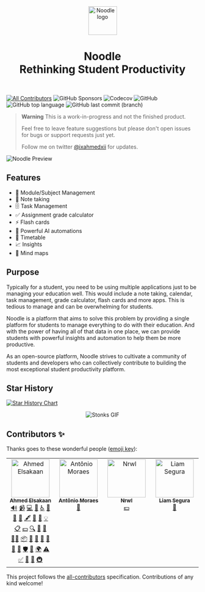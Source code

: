 <div align="center">
  <img src="https://github.com/ixahmedxi/noodle/blob/main/apps/web/public/android-chrome-192x192.png?raw=true" alt="Noodle logo" width="75">  
  <h1>Noodle <br> Rethinking Student Productivity</h1>
  <br>
</div>

<!-- ALL-CONTRIBUTORS-BADGE:START - Do not remove or modify this section -->

[![All Contributors](https://img.shields.io/badge/all_contributors-4-orange.svg?style=for-the-badge)](#contributors-) ![GitHub Sponsors](https://img.shields.io/github/sponsors/ixahmedxi?style=for-the-badge) ![Codecov](https://img.shields.io/codecov/c/gh/ixahmedxi/noodle?style=for-the-badge) ![GitHub](https://img.shields.io/github/license/ixahmedxi/noodle?style=for-the-badge) ![GitHub top language](https://img.shields.io/github/languages/top/ixahmedxi/noodle?style=for-the-badge) ![GitHub last commit (branch)](https://img.shields.io/github/last-commit/ixahmedxi/noodle/main?style=for-the-badge)

<!-- ALL-CONTRIBUTORS-BADGE:END -->

> **Warning**
> This is a work-in-progress and not the finished product.
>
> Feel free to leave feature suggestions but please don't open issues for bugs or support requests just yet.
>
> Follow me on twitter [@ixahmedxii](https://twitter.com/ixahmedxii) for updates.

![Noodle Preview](https://github.com/ixahmedxi/noodle/blob/main/apps/web/public/preview.png?raw=true)

## Features

- 📁 Module/Subject Management
- 📒 Note taking
- 🗄️ Task Management
- ✅ Assignment grade calculator
- ⚡️ Flash cards
- 🤖 Powerful AI automations
- 📆 Timetable
- 📈 Insights
- 🧠 Mind maps

## Purpose

Typically for a student, you need to be using multiple applications just to be managing your education well. This would include a note taking, calendar, task management, grade calculator, flash cards and more apps. This is tedious to manage and can be overwhelming for students.

Noodle is a platform that aims to solve this problem by providing a single platform for students to manage everything to do with their education. And with the power of having all of that data in one place, we can provide students with powerful insights and automation to help them be more productive.

As an open-source platform, Noodle strives to cultivate a community of students and developers who can collectively contribute to building the most exceptional student productivity platform.

## Star History

[![Star History Chart](https://api.star-history.com/svg?repos=ixahmedxi/noodle)](https://star-history.com/#ixahmedxi/noodle)

<div align="center">
  <img src="https://media3.giphy.com/media/v1.Y2lkPTc5MGI3NjExMnBkMmJ5d2FhbHBocm90ams1MzF5dTI5emVtNGhwMTFpdmp3YnZiYiZlcD12MV9pbnRlcm5hbF9naWZfYnlfaWQmY3Q9Zw/YnkMcHgNIMW4Yfmjxr/giphy.gif" alt="Stonks GIF">
</div>

## Contributors ✨

Thanks goes to these wonderful people ([emoji key](https://allcontributors.org/docs/en/emoji-key)):

<!-- ALL-CONTRIBUTORS-LIST:START - Do not remove or modify this section -->
<!-- prettier-ignore-start -->
<!-- markdownlint-disable -->
<table>
  <tbody>
    <tr>
      <td align="center" valign="top" width="14.28%"><a href="https://elsakaan.dev"><img src="https://avatars.githubusercontent.com/u/20271968?v=4?s=100" width="100px;" alt="Ahmed Elsakaan"/><br /><sub><b>Ahmed Elsakaan</b></sub></a><br /><a href="#audio-ixahmedxi" title="Audio">🔊</a> <a href="#video-ixahmedxi" title="Videos">📹</a> <a href="https://github.com/ixahmedxi/noodle/commits?author=ixahmedxi" title="Code">💻</a> <a href="https://github.com/ixahmedxi/noodle/commits?author=ixahmedxi" title="Documentation">📖</a> <a href="#a11y-ixahmedxi" title="Accessibility">️️️️♿️</a> <a href="https://github.com/ixahmedxi/noodle/issues?q=author%3Aixahmedxi" title="Bug reports">🐛</a> <a href="#blog-ixahmedxi" title="Blogposts">📝</a> <a href="#business-ixahmedxi" title="Business development">💼</a> <a href="#content-ixahmedxi" title="Content">🖋</a> <a href="#data-ixahmedxi" title="Data">🔣</a> <a href="#design-ixahmedxi" title="Design">🎨</a> <a href="#example-ixahmedxi" title="Examples">💡</a> <a href="#eventOrganizing-ixahmedxi" title="Event Organizing">📋</a> <a href="#financial-ixahmedxi" title="Financial">💵</a> <a href="#fundingFinding-ixahmedxi" title="Funding Finding">🔍</a> <a href="#ideas-ixahmedxi" title="Ideas, Planning, & Feedback">🤔</a> <a href="#maintenance-ixahmedxi" title="Maintenance">🚧</a> <a href="#mentoring-ixahmedxi" title="Mentoring">🧑‍🏫</a> <a href="#platform-ixahmedxi" title="Packaging/porting to new platform">📦</a> <a href="#plugin-ixahmedxi" title="Plugin/utility libraries">🔌</a> <a href="#projectManagement-ixahmedxi" title="Project Management">📆</a> <a href="#promotion-ixahmedxi" title="Promotion">📣</a> <a href="#question-ixahmedxi" title="Answering Questions">💬</a> <a href="#research-ixahmedxi" title="Research">🔬</a> <a href="https://github.com/ixahmedxi/noodle/pulls?q=is%3Apr+reviewed-by%3Aixahmedxi" title="Reviewed Pull Requests">👀</a> <a href="#security-ixahmedxi" title="Security">🛡️</a> <a href="#tool-ixahmedxi" title="Tools">🔧</a> <a href="#translation-ixahmedxi" title="Translation">🌍</a> <a href="https://github.com/ixahmedxi/noodle/commits?author=ixahmedxi" title="Tests">⚠️</a> <a href="#tutorial-ixahmedxi" title="Tutorials">✅</a> <a href="#talk-ixahmedxi" title="Talks">📢</a> <a href="#userTesting-ixahmedxi" title="User Testing">📓</a> <a href="#infra-ixahmedxi" title="Infrastructure (Hosting, Build-Tools, etc)">🚇</a></td>
      <td align="center" valign="top" width="14.28%"><a href="https://github.com/antoniobfm"><img src="https://avatars.githubusercontent.com/u/23482001?v=4?s=100" width="100px;" alt="Antônio Moraes"/><br /><sub><b>Antônio Moraes</b></sub></a><br /><a href="https://github.com/ixahmedxi/noodle/commits?author=antoniobfm" title="Documentation">📖</a></td>
      <td align="center" valign="top" width="14.28%"><a href="https://nrwl.io"><img src="https://avatars.githubusercontent.com/u/23692104?v=4?s=100" width="100px;" alt="Nrwl"/><br /><sub><b>Nrwl</b></sub></a><br /><a href="#financial-nrwl" title="Financial">💵</a></td>
      <td align="center" valign="top" width="14.28%"><a href="https://www.liamsegura.com"><img src="https://avatars.githubusercontent.com/u/102547056?v=4?s=100" width="100px;" alt="Liam Segura"/><br /><sub><b>Liam Segura</b></sub></a><br /><a href="https://github.com/ixahmedxi/noodle/commits?author=liamsegura" title="Documentation">📖</a></td>
    </tr>
  </tbody>
</table>

<!-- markdownlint-restore -->
<!-- prettier-ignore-end -->

<!-- ALL-CONTRIBUTORS-LIST:END -->

This project follows the [all-contributors](https://github.com/all-contributors/all-contributors) specification. Contributions of any kind welcome!
